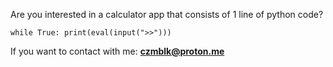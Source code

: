 Are you interested in a calculator app that consists of 1 line of python code?

```
while True: print(eval(input(">>")))
```


If you want to contact with me:
**czmblk@proton.me**
